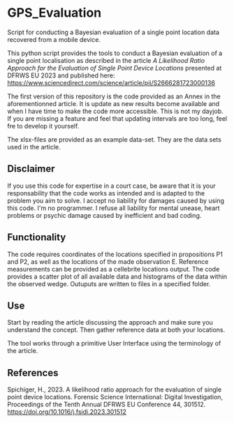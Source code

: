 # GPS_Evaluation
Script for conducting a Bayesian evaluation of a single point location data recovered from a mobile device.

This python script provides the tools to conduct a Bayesian evaluation of a single point localisation as described in the article *A Likelihood Ratio Approach for the Evaluation of Single Point Device Locations* presented at DFRWS EU 2023 and published here: https://www.sciencedirect.com/science/article/pii/S2666281723000136

The first version of this repository is the code provided as an Annex in the aforementionned article. It is update as new results become available and when I have time to make the code more accessible. This is not my dayjob. If you are missing a feature and feel that updating intervals are too long, feel fre to develop it yourself.

The xlsx-files are provided as an example data-set. They are the data sets used in the article.

## Disclaimer
If you use this code for expertise in a court case, be aware that it is your responsability that the code works as intended and is adapted to the problem you aim to solve. I accept no liability for damages caused by using this code.
I'm no programmer. I refuse all liability for mental unease, heart problems or psychic damage caused by inefficient and bad coding.

## Functionality
The code requires coordinates of the locations specified in propositions P1 and P2, as well as the locations of the made observation E.
Reference measurements can be provided as a cellebrite locations output.
The code provides a scatter plot of all available data and histograms of the data within the observed wedge.
Outuputs are written to files in a specified folder.

## Use
Start by reading the article discussing the approach and make sure you understand the concept.
Then gather reference data at both your locations.

The tool works through a primitive User Interface using the terminology of the article.

## References
Spichiger, H., 2023. A likelihood ratio approach for the evaluation of single point device locations. Forensic Science International: Digital Investigation, Proceedings of the Tenth Annual DFRWS EU Conference 44, 301512. https://doi.org/10.1016/j.fsidi.2023.301512
